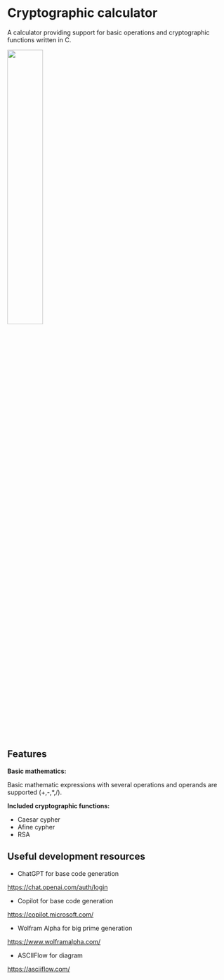 # Cryptographic calculator
A calculator providing support for basic operations and cryptographic functions written in C.

<a href="url"><img align="center" src="https://github.com/jordii222/CalculadoraRSA/assets/157251726/e56a6851-4070-4717-9501-5f033aba9385" align="left" width=40% height=40%></a>
<br clear="left"/>


## Features
**Basic mathematics:**

Basic mathematic expressions with several operations and operands are supported (+,-,*,/).

**Included cryptographic functions:**

* Caesar cypher
* Afine cypher
* RSA

## Useful development resources

* ChatGPT for base code generation

https://chat.openai.com/auth/login

* Copilot for base code generation

https://copilot.microsoft.com/

* Wolfram Alpha for big prime generation

https://www.wolframalpha.com/

* ASCIIFlow for diagram

https://asciiflow.com/
